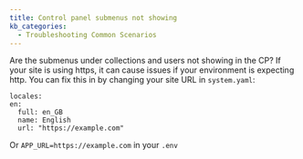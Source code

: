 ```yaml
---
title: Control panel submenus not showing
kb_categories:
  - Troubleshooting Common Scenarios
---
```

Are the submenus under collections and users not showing in the CP? If your site is using https, it can cause issues if your environment is expecting http. You can fix this in by changing your site URL in `system.yaml`:
```
locales:
en:
  full: en_GB
  name: English
  url: "https://example.com"
  ```

  Or `APP_URL=https://example.com`  in your `.env`
